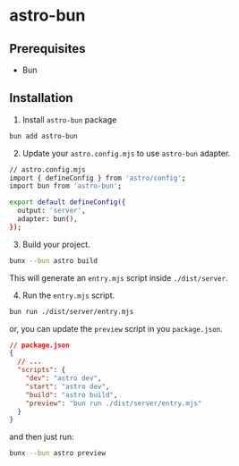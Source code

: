 # astro-bun
## Prerequisites 

- Bun

## Installation

1. Install `astro-bun` package
```bash
bun add astro-bun
```

2. Update your `astro.config.mjs` to use `astro-bun` adapter.
```bash
// astro.config.mjs
import { defineConfig } from 'astro/config';
import bun from 'astro-bun';

export default defineConfig({
  output: 'server',
  adapter: bun(),
});
```

3. Build your project.

```bash
bunx --bun astro build
```

This will generate an `entry.mjs` script inside `./dist/server`.

4. Run the `entry.mjs` script.

```bash
bun run ./dist/server/entry.mjs
```

or, you can update the `preview` script in you `package.json`.

```json
// package.json
{
  // ...
  "scripts": {
    "dev": "astro dev",
    "start": "astro dev",
    "build": "astro build",
    "preview": "bun run ./dist/server/entry.mjs"
  }
}
```

and then just run:

```bash
bunx --bun astro preview 
```
